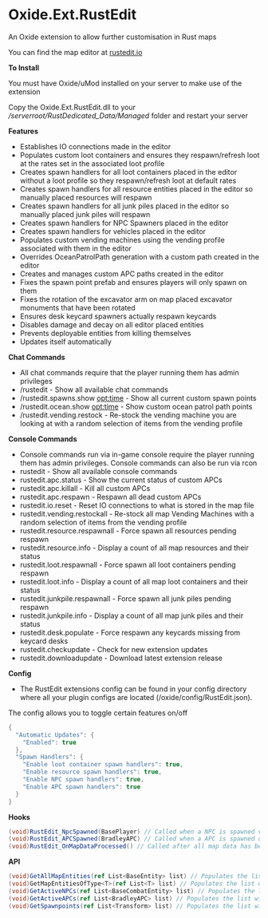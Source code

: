 # Oxide.Ext.RustEdit
An Oxide extension to allow further customisation in Rust maps

You can find the map editor at [rustedit.io](https://www.rustedit.io "rustedit.io")

**To Install**

You must have Oxide/uMod installed on your server to make use of the extension

Copy the Oxide.Ext.RustEdit.dll to your */serverroot/RustDedicated_Data/Managed* folder and restart your server

**Features**
* Establishes IO connections made in the editor
* Populates custom loot containers and ensures they respawn/refresh loot at the rates set in the associated loot profile
* Creates spawn handlers for all loot containers placed in the editor without a loot profile so they respawn/refresh loot at default rates
* Creates spawn handlers for all resource entities placed in the editor so manually placed resources will respawn
* Creates spawn handlers for all junk piles placed in the editor so manually placed junk piles will respawn
* Creates spawn handlers for NPC Spawners placed in the editor
* Creates spawn handlers for vehicles placed in the editor
* Populates custom vending machines using the vending profile associated with them in the editor
* Overrides OceanPatrolPath generation with a custom path created in the editor
* Creates and manages custom APC paths created in the editor
* Fixes the spawn point prefab and ensures players will only spawn on them
* Fixes the rotation of the excavator arm on map placed excavator monuments that have been rotated
* Ensures desk keycard spawners actually respawn keycards
* Disables damage and decay on all editor placed entities
* Prevents deployable entities from killing themselves
* Updates itself automatically

**Chat Commands**
* All chat commands require that the player running them has admin privileges
* /rustedit - Show all available chat commands
* /rustedit.spawns.show <opt:time> - Show all current custom spawn points
* /rustedit.ocean.show <opt:time> - Show custom ocean patrol path points
* /rustedit.vending.restock - Re-stock the vending machine you are looking at with a random selection of items from the vending profile

**Console Commands**
* Console commands run via in-game console require the player running them has admin privileges. Console commands can also be run via rcon
* rustedit - Show all available console commands
* rustedit.apc.status - Show the current status of custom APCs
* rustedit.apc.killall - Kill all custom APCs
* rustedit.apc.respawn - Respawn all dead custom APCs
* rustedit.io.reset - Reset IO connections to what is stored in the map file
* rustedit.vending.restockall - Re-stock all map Vending Machines with a random selection of items from the vending profile
* rustedit.resource.respawnall - Force spawn all resources pending respawn
* rustedit.resource.info - Display a count of all map resources and their status
* rustedit.loot.respawnall - Force spawn all loot containers pending respawn
* rustedit.loot.info - Display a count of all map loot containers and their status
* rustedit.junkpile.respawnall - Force spawn all junk piles pending respawn
* rustedit.junkpile.info - Display a count of all map junk piles and their status
* rustedit.desk.populate - Force respawn any keycards missing from keycard desks
* rustedit.checkupdate - Check for new extension updates
* rustedit.downloadupdate - Download latest extension release

**Config**
* The RustEdit extensions config can be found in your config directory where all your plugin configs are located (/oxide/config/RustEdit.json).

The config allows you to toggle certain features on/off

```csharp
{
  "Automatic Updates": {
    "Enabled": true
  },
  "Spawn Handlers": {
    "Enable loot container spawn handlers": true,
    "Enable resource spawn handlers": true,
    "Enable NPC spawn handlers": true,
    "Enable APC spawn handlers": true
  }
}
```


**Hooks**
```csharp 
(void)RustEdit_NpcSpawned(BasePlayer) // Called when a NPC is spawned via a NPC spawner
(void)RustEdit_APCSpawned(BradleyAPC) // Called when a APC is spawned on a custom APC path
(void)RustEdit_OnMapDataProcessed() // Called after all map data has been processed (IO connections have been made, loot and resources are setup to respawn, NPC and APC spawners ready etc)
```

**API**
```csharp
(void)GetAllMapEntities(ref List<BaseEntity> list) // Populates the list with all map placed entities
(void)GetMapEntitiesOfType<T>(ref List<T> list) // Populates the list with all map placed entities of the specified type (that inherit from BaseEntity)
(void)GetActiveNPCs(ref List<BaseCombatEntity> list) // Populates the list with all active NPC's spawn via NPC Spawners
(void)GetActiveAPCs(ref List<BradleyAPC> list) // Populates the list with all active APC's on custom APC paths
(void)GetSpawnpoints(ref List<Transform> list) // Populates the list with Transform components of all editor placed spawn points
```
